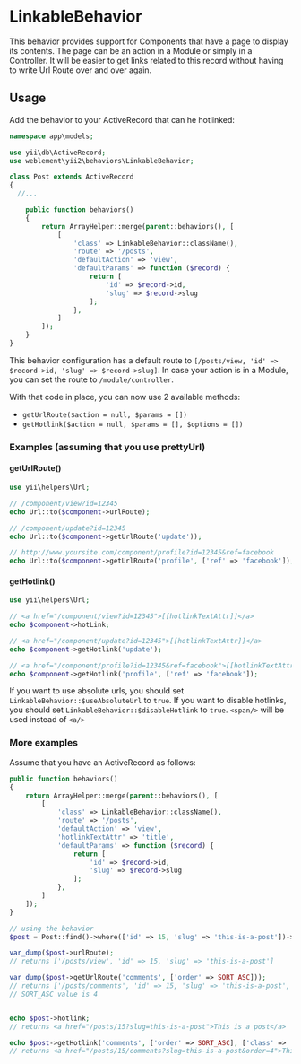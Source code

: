# LinkableBehavior

This behavior provides support for Components that have a page to display its contents. The page can be an action in a Module or simply in a Controller. It will be easier to get links related to this record without having to write Url Route over and over again.

## Usage

Add the behavior to your ActiveRecord that can he hotlinked:

```php
namespace app\models;

use yii\db\ActiveRecord;
use weblement\yii2\behaviors\LinkableBehavior;

class Post extends ActiveRecord
{
  //...

    public function behaviors()
    {
        return ArrayHelper::merge(parent::behaviors(), [
            [
                'class' => LinkableBehavior::className(),
                'route' => '/posts',
                'defaultAction' => 'view',
                'defaultParams' => function ($record) {
                    return [
                        'id' => $record->id,
                        'slug' => $record->slug
                    ];
                },
            ]
        ]);
    }
}
```

This behavior configuration has a default route to `[/posts/view, 'id' => $record->id, 'slug' => $record->slug]`. In case your action is in a Module, you can set the route to `/module/controller`.

With that code in place, you can now use 2 available methods:
 - `getUrlRoute($action = null, $params = [])`
 - `getHotlink($action = null, $params = [], $options = [])`


### Examples (assuming that you use prettyUrl)

#### getUrlRoute()
```php
use yii\helpers\Url;

// /component/view?id=12345
echo Url::to($component->urlRoute);

// /component/update?id=12345
echo Url::to($component->getUrlRoute('update'));

// http://www.yoursite.com/component/profile?id=12345&ref=facebook
echo Url::to($component->getUrlRoute('profile', ['ref' => 'facebook']), true);
```

#### getHotlink()
```php
use yii\helpers\Url;

// <a href="/component/view?id=12345">[[hotlinkTextAttr]]</a>
echo $component->hotLink;

// <a href="/component/update?id=12345">[[hotlinkTextAttr]]</a>
echo $component->getHotlink('update');

// <a href="/component/profile?id=12345&ref=facebook">[[hotlinkTextAttr]]</a>
echo $component->getHotlink('profile', ['ref' => 'facebook']);
```
If you want to use absolute urls, you should set `LinkableBehavior::$useAbsoluteUrl` to `true`.
If you want to disable hotlinks, you should set `LinkableBehavior::$disableHotlink` to `true`. `<span/>` will be used instead of `<a/>`



### More examples
Assume that you have an ActiveRecord as follows:

```php
public function behaviors()
{
    return ArrayHelper::merge(parent::behaviors(), [
        [
            'class' => LinkableBehavior::className(),
            'route' => '/posts',
            'defaultAction' => 'view',
            'hotlinkTextAttr' => 'title',
            'defaultParams' => function ($record) {
                return [
                    'id' => $record->id,
                    'slug' => $record->slug
                ];
            },
        ]
    ]);
}

// using the behavior
$post = Post::find()->where(['id' => 15, 'slug' => 'this-is-a-post'])->one();

var_dump($post->urlRoute);
// returns ['/posts/view', 'id' => 15, 'slug' => 'this-is-a-post']

var_dump($post->getUrlRoute('comments', ['order' => SORT_ASC]));
// returns ['/posts/comments', 'id' => 15, 'slug' => 'this-is-a-post', 'order' => 4]
// SORT_ASC value is 4


echo $post->hotlink;
// returns <a href="/posts/15?slug=this-is-a-post">This is a post</a>

echo $post->getHotlink('comments', ['order' => SORT_ASC], ['class' => 'btn btn-primary']);
// returns <a href="/posts/15/comments?slug=this-is-a-post&order=4">This is a post</a>

```
